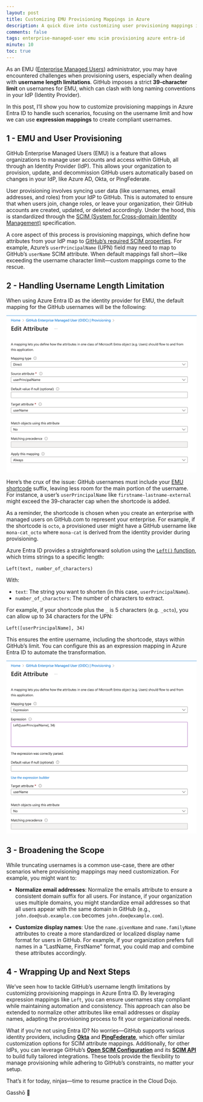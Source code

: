 ```yaml
---
layout: post  
title: Customizing EMU Provisioning Mappings in Azure
description: A quick dive into customizing user provisioning mappings in GitHub Enterprise Managed Users (EMU), with a focus on username length limitations.  
comments: false  
tags: enterprise-managed-user emu scim provisioning azure entra-id
minute: 10  
toc: true  
---
```


As an EMU ([Enterprise Managed Users](https://docs.github.com/en/enterprise-cloud@latest/admin/managing-iam/understanding-iam-for-enterprises/about-enterprise-managed-users)) administrator, you may have encountered challenges when provisioning users, especially when dealing with **username length limitations**. GitHub imposes a strict **39-character limit** on usernames for EMU, which can clash with long naming conventions in your IdP (Identity Provider).

In this post, I’ll show you how to customize provisioning mappings in Azure Entra ID to handle such scenarios, focusing on the username limit and how we can use **expression mappings** to create compliant usernames.

## 1 - EMU and User Provisioning

GitHub Enterprise Managed Users (EMU) is a feature that allows organizations to manage user accounts and access within GitHub, all through an Identity Provider (IdP). This allows your organization to provision, update, and decommission GitHub users automatically based on changes in your IdP, like Azure AD, Okta, or PingFederate.

User provisioning involves syncing user data (like usernames, email addresses, and roles) from your IdP to GitHub. This is automated to ensure that when users join, change roles, or leave your organization, their GitHub accounts are created, updated, or deleted accordingly. Under the hood, this is standardized through the [SCIM (System for Cross-domain Identity Management)](https://scim.cloud/) specification. 

A core aspect of this process is provisioning mappings, which define how attributes from your IdP map to [GitHub’s required SCIM properties](https://docs.github.com/en/enterprise-cloud@latest/rest/enterprise-admin/scim?apiVersion=2022-11-28#supported-scim-user-attributes). For example, Azure’s `userPrincipalName` (UPN) field may need to map to GitHub’s `userName` SCIM attribute. When default mappings fall short—like exceeding the username character limit—custom mappings come to the rescue.

## 2 - Handling Username Length Limitation

When using Azure Entra ID as the identity provider for EMU, the default mapping for the GitHub usernames will be the following:

![default userName mapping](/assets/images/2024-01-23-emu-mappings-manipulation/defaultmapping.png "default userName mapping")

Here’s the crux of the issue: GitHub usernames must include your [EMU shortcode](https://docs.github.com/en/enterprise-cloud@latest/admin/managing-iam/iam-configuration-reference/username-considerations-for-external-authentication#shortcodes-on-githubcom) suffix, leaving less room for the main portion of the username. For instance, a user’s `userPrincipalName` like `firstname-lastname-external` might exceed the 39-character cap when the shortcode is added.

As a reminder, the shortcode is chosen when you create an enterprise with managed users on GitHub.com to represent your enterprise. For example, if the shortcode is `octo`, a provisioned user might have a GitHub username like `mona-cat_octo` where `mona-cat` is derived from the identity provider during provisioning.

Azure Entra ID provides a straightforward solution using the [`Left()` function](https://learn.microsoft.com/en-us/entra/identity/app-provisioning/functions-for-customizing-application-data#left), which trims strings to a specific length:

```plaintext
Left(text, number_of_characters)
```

With:
* `text`: The string you want to shorten (in this case, `userPrincipalName`).
* `number_of_characters`: The number of characters to extract.


For example, if your shortcode plus the `_` is 5 characters (e.g. `_octo`), you can allow up to 34 characters for the UPN:

```plaintext
Left([userPrincipalName], 34)
```

This ensures the entire username, including the shortcode, stays within GitHub’s limit. You can configure this as an expression mapping in Azure Entra ID to automate the transformation.

![custom userName mapping with Left() expression](/assets/images/2024-01-23-emu-mappings-manipulation/leftmapping.png "custom userName mapping with Left() expression")

## 3 - Broadening the Scope

While truncating usernames is a common use-case, there are other scenarios where provisioning mappings may need customization. For example, you might want to:

- **Normalize email addresses**: Normalize the emails attribute to ensure a consistent domain suffix for all users. For instance, if your organization uses multiple domains, you might standardize email addresses so that all users appear with the same domain in GitHub (e.g., `john.doe@sub.example.com` becomes `john.doe@example.com`).

- **Customize display names**: Use the `name.givenName` and `name.familyName` attributes to create a more standardized or localized display name format for users in GitHub. For example, if your organization prefers full names in a "LastName, FirstName" format, you could map and combine these attributes accordingly.

## 4 - Wrapping Up and Next Steps

We’ve seen how to tackle GitHub’s username length limitations by customizing provisioning mappings in Azure Entra ID. By leveraging expression mappings like `Left`, you can ensure usernames stay compliant while maintaining automation and consistency. This approach can also be extended to normalize other attributes like email addresses or display names, adapting the provisioning process to fit your organizational needs.

What if you're not using Entra ID? No worries—GitHub supports various identity providers, including **[Okta](https://docs.github.com/en/enterprise-cloud@latest/admin/managing-iam/provisioning-user-accounts-with-scim/configuring-scim-provisioning-with-okta)** and **[PingFederate](https://docs.github.com/en/enterprise-cloud@latest/admin/managing-iam/provisioning-user-accounts-with-scim/configuring-authentication-and-provisioning-with-pingfederate)**, which offer similar customization options for SCIM attribute mappings. Additionally, for other IdPs, you can leverage GitHub’s **[Open SCIM Configuration](https://docs.github.com/en/enterprise-cloud@latest/admin/managing-iam/provisioning-user-accounts-with-scim/configuring-scim-provisioning-for-users#configuring-provisioning-for-other-identity-management-systems)** and its **[SCIM API](https://docs.github.com/en/enterprise-cloud@latest/rest/enterprise-admin/scim?apiVersion=2022-11-28)** to build fully tailored integrations. These tools provide the flexibility to manage provisioning while adhering to GitHub’s constraints, no matter your setup.

That’s it for today, ninjas—time to resume practice in the Cloud Dojo. 

Gasshō 🙏
